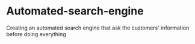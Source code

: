 # Automated-search-engine
Creating an automated search engine that ask the customers' information before doing everything
